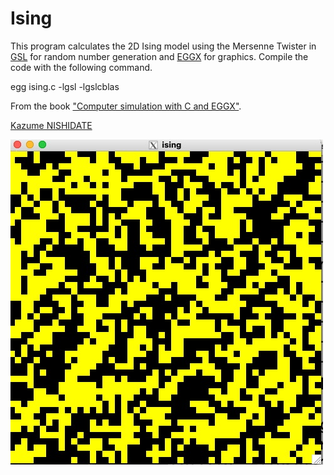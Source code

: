 
# Ising

This program calculates the 2D Ising model using the Mersenne Twister in [GSL](https://www.gnu.org/software/gsl/) for random number generation and [EGGX](https://www.ir.isas.jaxa.jp/~cyamauch/eggx_procall/index.html) for graphics. Compile the code with the following command.

egg ising.c -lgsl -lgslcblas

From the book ["Computer simulation with C and EGGX"](http://web.cc.iwate-u.ac.jp/~nisidate/main.pdf).

[Kazume NISHIDATE](https://sites.google.com/site/nisidatelab/file-cabinet/the-team?authuser=0)


![](images/fig1.jpg)